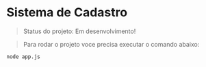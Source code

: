 <h1>Sistema de Cadastro</h1>

> Status do projeto: Em desenvolvimento!

> Para rodar o projeto voce precisa executar o comando abaixo:

```
node app.js
```
